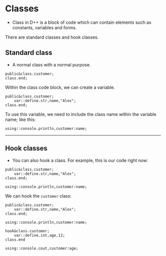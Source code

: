 # Classes
- Class in D++ is a block of code which can contain elements such as constants, variables and forms.

There are standard classes and hook classes.

## Standard class

- A normal class with a normal purpose.

```pawn
public&class.customer;
class.end;
```

Within the class code block, we can create a variable.

```pawn
public&class.customer;
	var::define.str,name,"Alex";
class.end;
```

To use this variable, we need to include the class name within the variable name; like this:

```pawn
using::console.println,customer:name;
```

---------------------------------------------------------------------------------------------------------

## Hook classes
- You can also hook a class. For example, this is our code right now:

```pawn
public&class.customer;
	var::define.str,name,"Alex";
class.end;

using::console.println,customer:name;

```

We can hook the `customer` class:

```pawn
public&class.customer;
	var::define.str,name,"Alex";
class.end;

using::console.println,customer:name;

hook&class.customer;
	var::define.int,age,12;
class.end

using::console.cout,customer:age;
```